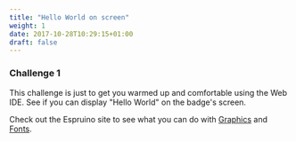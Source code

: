 ```yaml
---
title: "Hello World on screen"
weight: 1
date: 2017-10-28T10:29:15+01:00
draft: false
---
```

### Challenge 1

This challenge is just to get you warmed up and comfortable using the Web IDE. See if you can display "Hello World" on the badge's screen. 

Check out the Espruino site to see what you can do with [Graphics](https://www.espruino.com/Graphics) and [Fonts](https://www.espruino.com/Fonts).